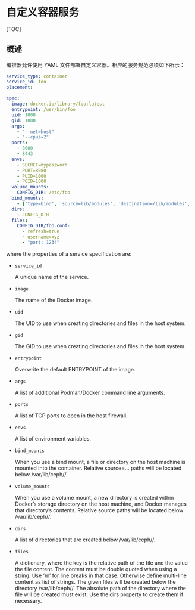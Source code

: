 # 自定义容器服务

[TOC]

## 概述

编排器允许使用 YAML 文件部署自定义容器。相应的服务规范必须如下所示：

```yaml
service_type: container
service_id: foo
placement:
    ...
spec:
  image: docker.io/library/foo:latest
  entrypoint: /usr/bin/foo
  uid: 1000
  gid: 1000
  args:
    - "--net=host"
    - "--cpus=2"
  ports:
    - 8080
    - 8443
  envs:
    - SECRET=mypassword
    - PORT=8080
    - PUID=1000
    - PGID=1000
  volume_mounts:
    CONFIG_DIR: /etc/foo
  bind_mounts:
    - ['type=bind', 'source=lib/modules', 'destination=/lib/modules', 'ro=true']
  dirs:
    - CONFIG_DIR
  files:
    CONFIG_DIR/foo.conf:
      - refresh=true
      - username=xyz
      - "port: 1234"
```

where the properties of a service specification are:

- `service_id`

  A unique name of the service.

- `image`

  The name of the Docker image.

- `uid`

  The UID to use when creating directories and files in the host system.

- `gid`

  The GID to use when creating directories and files in the host system.

- `entrypoint`

  Overwrite the default ENTRYPOINT of the image.

- `args`

  A list of additional Podman/Docker command line arguments.

- `ports`

  A list of TCP ports to open in the host firewall.

- `envs`

  A list of environment variables.

- `bind_mounts`

  When you use a bind mount, a file or directory on the host machine is mounted into the container. Relative source=… paths will be located below /var/lib/ceph/<cluster-fsid>/<daemon-name>.

- `volume_mounts`

  When you use a volume mount, a new directory is created within Docker’s storage directory on the host machine, and Docker manages that directory’s contents. Relative source paths will be located below /var/lib/ceph/<cluster-fsid>/<daemon-name>.

- `dirs`

  A list of directories that are created below /var/lib/ceph/<cluster-fsid>/<daemon-name>.

- `files`

  A dictionary, where the key is the relative path of the file and the value the file content. The content must be double quoted when using a string. Use ‘\n’ for line breaks in that case. Otherwise define multi-line content as list of strings. The given files will be created below the directory /var/lib/ceph/<cluster-fsid>/<daemon-name>. The absolute path of the directory where the file will be created must exist. Use the dirs property to create them if necessary.